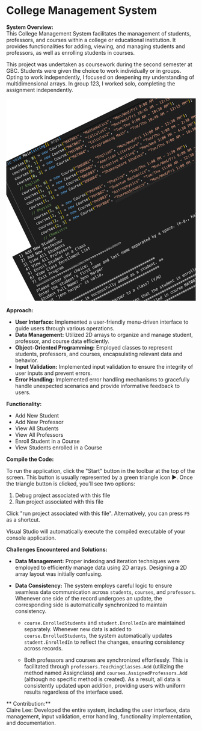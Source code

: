 # College Management System

**System Overview:**  
This College Management System facilitates the management of students, professors, and courses within a college or educational institution. It provides functionalities for adding, viewing, and managing students and professors, as well as enrolling students in courses.

This project was undertaken as coursework during the second semester at GBC. Students were given the choice to work individually or in groups. Opting to work independently, I focused on deepening my understanding of multidimensional arrays. In group 123, I worked solo, completing the assignment independently.

![College Management Screenshot](./Screenshot.png)

**Approach:**

- **User Interface:** Implemented a user-friendly menu-driven interface to guide users through various operations.
- **Data Management:** Utilized 2D arrays to organize and manage student, professor, and course data efficiently.
- **Object-Oriented Programming:** Employed classes to represent students, professors, and courses, encapsulating relevant data and behavior.
- **Input Validation:** Implemented input validation to ensure the integrity of user inputs and prevent errors.
- **Error Handling:** Implemented error handling mechanisms to gracefully handle unexpected scenarios and provide informative feedback to users.

**Functionality:**

- Add New Student
- Add New Professor
- View All Students
- View All Professors
- Enroll Student in a Course
- View Students enrolled in a Course

**Compile the Code:**

To run the application, click the "Start" button in the toolbar at the top of the screen. This button is usually represented by a green triangle icon ▶️. Once the triangle button is clicked, you'll see two options:

1. Debug project associated with this file
2. Run project associated with this file

Click "run project associated with this file". Alternatively, you can press `F5` as a shortcut.

Visual Studio will automatically execute the compiled executable of your console application.

**Challenges Encountered and Solutions:**

- **Data Management:** Proper indexing and iteration techniques were employed to efficiently manage data using 2D arrays. Designing a 2D array layout was initially confusing.
- **Data Consistency:**
  The system employs careful logic to ensure seamless data communication across `students`, `courses`, and `professors`. Whenever one side of the record undergoes an update, the corresponding side is automatically synchronized to maintain consistency.

  - `course.EnrolledStudents` and `student.EnrolledIn` are maintained separately. Whenever new data is added to `course.EnrolledStudents`, the system automatically updates `student.EnrolledIn` to reflect the changes, ensuring consistency across records.

  - Both professors and courses are synchronized effortlessly. This is facilitated through `professors.TeachingClasses.Add` (utilizing the method named Assignclass) and `courses.AssignedProfessors.Add` (although no specific method is created). As a result, all data is consistently updated upon addition, providing users with uniform results regardless of the interface used.

** Contribution:**  
Claire Lee:
Developed the entire system, including the user interface, data management, input validation, error handling, functionality implementation, and documentation.
